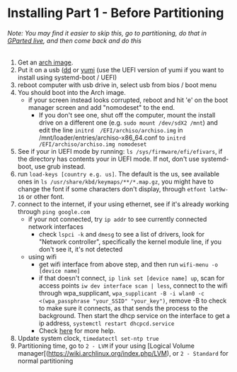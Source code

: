 # Installing Part 1 - Before Partitioning
###### Note: You may find it easier to skip this, go to partitioning, do that in [GParted live](http://gparted.org/), and then come back and do this
1) Get an [arch image](https://www.archlinux.org/download/).
2) Put it on a usb ([dd](https://wiki.archlinux.org/index.php/USB_flash_installation_media) or [yumi](https://www.pendrivelinux.com/yumi-multiboot-usb-creator/) (use the UEFI version of yumi if you want to install using systemd-boot / UEFI)
3) reboot computer with usb drive in, select usb from bios / boot menu
4) You should boot into the Arch image.
	* if your screen instead looks corrupted, reboot and hit 'e' on the boot manager screen and add "nomodeset" to the end. 
		* If you don't see one, shut off the computer, mount the install drive on a different one (e.g. ```sudo mount /dev/sdX2 /mnt```) and edit the line ```initrd  /EFI/archiso/archiso.img``` in /mnt/loader/entries/archiso-x86_64.conf to ```initrd  /EFI/archiso/archiso.img nomodeset```
5) See if your in UEFI mode by running: ```ls /sys/firmware/efi/efivars```, if the directory has contents your in UEFI mode.  If not, don't use systemd-boot, use grub instead.
6) run ```load-keys [country e.g. us]```. The default is the us, see available ones in ```ls /usr/share/kbd/keymaps/**/*.map.gz```, you might have to change the font if some characters don't display, through ```etfont lat9w-16``` or other font.
7) connect to the internet, if your using ethernet, see if it's already working through ```ping google.com```
	* if your not connected, try ```ip addr``` to see currently connected network interfaces
		* check ```lspci -k``` and ```dmesg``` to see a list of drivers, look for "Network controller", specifically the kernel module line, if you don't see it, it's not detected
	* using wifi
		* get wifi interface from above step, and then run ```wifi-menu -o [device name]```
		* if that doesn't connect, ```ip link set [device name] up```, scan for access points ```iw dev interface scan | less```, connect to the wifi through wpa_supplicant, ```wpa_supplicant -B -i wlan0 -c <(wpa_passphrase "your_SSID" "your_key")```, remove -B to check to make sure it connects, as that sends the process to the background.  Then start the dhcp service on the interface to get a ip address, ```systemctl restart dhcpcd.service```
		* Check [here](https://wiki.archlinux.org/index.php/Wireless_network_configuration) for more help.
8) Update system clock, ```timedatectl set-ntp true```
9) Partitioning time, go to ```2 - LVM``` if your using [Logical Volume manager[(https://wiki.archlinux.org/index.php/LVM), or ```2 - Standard``` for normal partitioning
